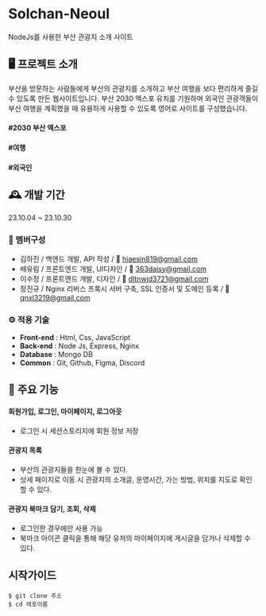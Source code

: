 # Solchan-Neoul
NodeJs를 사용한 부산 관광지 소개 사이트

## 🖥️ 프로젝트 소개
부산을 방문하는 사람들에게 부산의 관광지를 소개하고 부산 여행을 보다 편리하게 즐길 수 있도록 만든 웹사이트입니다. 부산 2030 엑스포 유치를 기원하며 외국인 관광객들이 부산 여행을 계획했을 때 유용하게 사용할 수 있도록 영어로 사이트를 구성했습니다.
#### #2030 부산 엑스포
#### #여행
#### #외국인

## 🕰️ 개발 기간
23.10.04 ~ 23.10.30

### 👥 멤버구성
* 김하진 / 백엔드 개발, API 작성 / 📧 hiaesin819@gmail.com
* 배유림 / 프론트엔드 개발, UI디자인 / 📧 363daisy@gmail.com
* 이수정 / 프론트엔드 개발, 디자인 / 📧 dltnwjd3721@gmail.com
* 장진규 / Nginx 리버스 프록시 서버 구축, SSL 인증서 및 도메인 등록 / 📧 qnxl3219@gmail.com


### ⚙️ 적용 기술
- **Front-end** : Html, Css, JavaScript
- **Back-end** : Node Js, Express, Nginx
- **Database** : Mongo DB
- **Common** : Git, Github, Figma, Discord

## 📌 주요 기능
#### 회원가입, 로그인, 마이페이지, 로그아웃
- 로그인 시 세션스토리지에 회원 정보 저장
#### 관광지 목록
- 부산의 관광지들을 한눈에 볼 수 있다.
- 상세 페이지로 이동 시 관광지의 소개글, 운영시간, 가는 방법, 위치를 지도로 확인할 수 있다.
#### 관광지 북마크 담기, 조회, 삭제
- 로그인한 경우에만 사용 가능
- 북마크 아이콘 클릭을 통해 해당 유저의 마이페이지에 게시글을 담거나 삭제할 수 있다.

## 시작가이드
```
$ git clone 주소
$ cd 레포이름
```


